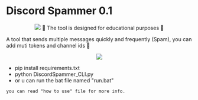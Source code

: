 # Discord Spammer 0.1
<p align= "center">  <img  src="https://imgur.com/LMOSKDG.png"> 
🛑 The tool is designed for educational purposes 🛑
<p>
A tool that sends multiple messages quickly and frequently (Spam), you can add muti tokens and channel ids 📝

<p align= "center"> <img src="https://imgur.com/ZXCDdWA.png"> <p>


+ pip install requirements.txt
+ python DiscordSpammer_CLI.py
+ or u can run the bat file named "run.bat"

```
you can read "how to use" file for more info. 
```
